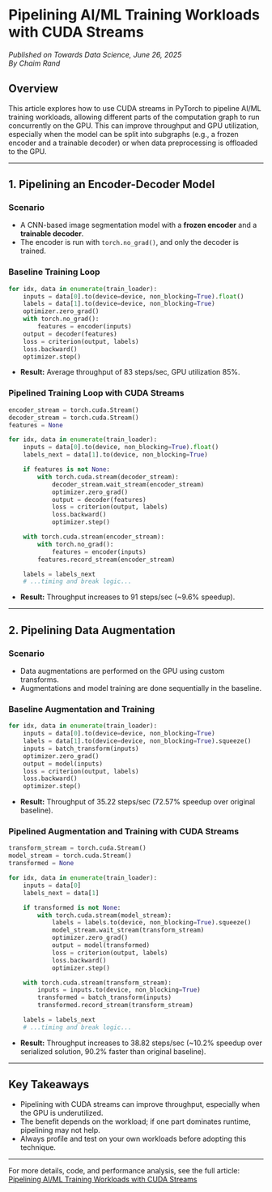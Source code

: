 # Pipelining AI/ML Training Workloads with CUDA Streams

*Published on Towards Data Science, June 26, 2025*  
*By Chaim Rand*

## Overview

This article explores how to use CUDA streams in PyTorch to pipeline AI/ML training workloads, allowing different parts of the computation graph to run concurrently on the GPU. This can improve throughput and GPU utilization, especially when the model can be split into subgraphs (e.g., a frozen encoder and a trainable decoder) or when data preprocessing is offloaded to the GPU.

---

## 1. Pipelining an Encoder-Decoder Model

### Scenario

- A CNN-based image segmentation model with a **frozen encoder** and a **trainable decoder**.
- The encoder is run with `torch.no_grad()`, and only the decoder is trained.

### Baseline Training Loop

```python
for idx, data in enumerate(train_loader):
    inputs = data[0].to(device=device, non_blocking=True).float()
    labels = data[1].to(device=device, non_blocking=True)
    optimizer.zero_grad()
    with torch.no_grad():
        features = encoder(inputs)
    output = decoder(features)
    loss = criterion(output, labels)
    loss.backward()
    optimizer.step()
```

- **Result:** Average throughput of 83 steps/sec, GPU utilization 85%.

### Pipelined Training Loop with CUDA Streams

```python
encoder_stream = torch.cuda.Stream()
decoder_stream = torch.cuda.Stream()
features = None

for idx, data in enumerate(train_loader):
    inputs = data[0].to(device, non_blocking=True).float()
    labels_next = data[1].to(device, non_blocking=True)

    if features is not None:
        with torch.cuda.stream(decoder_stream):
            decoder_stream.wait_stream(encoder_stream)
            optimizer.zero_grad()
            output = decoder(features)
            loss = criterion(output, labels)
            loss.backward()
            optimizer.step()

    with torch.cuda.stream(encoder_stream):
        with torch.no_grad():
            features = encoder(inputs)
        features.record_stream(encoder_stream)

    labels = labels_next
    # ...timing and break logic...
```

- **Result:** Throughput increases to 91 steps/sec (~9.6% speedup).

---

## 2. Pipelining Data Augmentation

### Scenario

- Data augmentations are performed on the GPU using custom transforms.
- Augmentations and model training are done sequentially in the baseline.

### Baseline Augmentation and Training

```python
for idx, data in enumerate(train_loader):
    inputs = data[0].to(device=device, non_blocking=True)
    labels = data[1].to(device=device, non_blocking=True).squeeze()
    inputs = batch_transform(inputs)
    optimizer.zero_grad()
    output = model(inputs)
    loss = criterion(output, labels)
    loss.backward()
    optimizer.step()
```

- **Result:** Throughput of 35.22 steps/sec (72.57% speedup over original baseline).

### Pipelined Augmentation and Training with CUDA Streams

```python
transform_stream = torch.cuda.Stream()
model_stream = torch.cuda.Stream()
transformed = None

for idx, data in enumerate(train_loader):
    inputs = data[0]
    labels_next = data[1]

    if transformed is not None:
        with torch.cuda.stream(model_stream):
            labels = labels.to(device, non_blocking=True).squeeze()
            model_stream.wait_stream(transform_stream)
            optimizer.zero_grad()
            output = model(transformed)
            loss = criterion(output, labels)
            loss.backward()
            optimizer.step()

    with torch.cuda.stream(transform_stream):
        inputs = inputs.to(device, non_blocking=True)
        transformed = batch_transform(inputs)
        transformed.record_stream(transform_stream)

    labels = labels_next
    # ...timing and break logic...
```

- **Result:** Throughput increases to 38.82 steps/sec (~10.2% speedup over serialized solution, 90.2% faster than original baseline).

---

## Key Takeaways

- Pipelining with CUDA streams can improve throughput, especially when the GPU is underutilized.
- The benefit depends on the workload; if one part dominates runtime, pipelining may not help.
- Always profile and test on your own workloads before adopting this technique.

---

For more details, code, and performance analysis, see the full article:  
[Pipelining AI/ML Training Workloads with CUDA Streams](https://towardsdatascience.com/pipelining-ai-ml-training-workloads-with-cuda-streams/) 